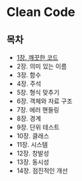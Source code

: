 # Clean Code

## 목차
- [1장. 깨끗한 코드](./contents/chapter01.md)
- 2장. 의미 있는 이름
- 3장. 함수
- 4장. 주석
- 5장. 형식 맞추기
- 6장. 객체와 자료 구조
- 7장. 에러 핸들링
- 8장. 경계
- 9장. 단위 테스트
- 10장. 클래스
- 11장. 시스템
- 12장. 창발성
- 13장. 동시성
- 14장. 점진적인 개선